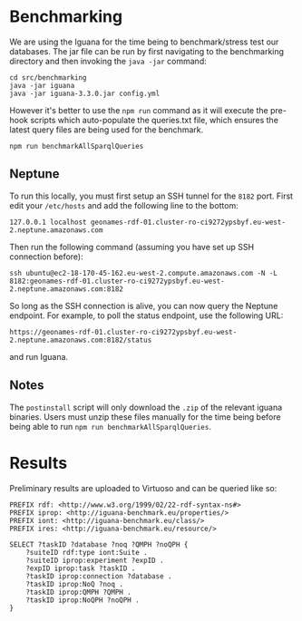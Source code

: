# Benchmarking

We are using the Iguana for the time being to benchmark/stress test our
databases. The jar file can be run by first navigating to the benchmarking
directory and then invoking the `java -jar` command:

```
cd src/benchmarking
java -jar iguana
java -jar iguana-3.3.0.jar config.yml
```

However it's better to use the `npm run` command as it will execute the
pre-hook scripts which auto-populate the queries.txt file, which ensures the
latest query files are being used for the benchmark.

`npm run benchmarkAllSparqlQueries`

## Neptune

To run this locally, you must first setup an SSH tunnel for the `8182` port.
First edit your `/etc/hosts` and add the following line to the bottom:

`127.0.0.1 localhost geonames-rdf-01.cluster-ro-ci9272ypsbyf.eu-west-2.neptune.amazonaws.com`

Then run the following command (assuming you have set up SSH connection before):

`ssh ubuntu@ec2-18-170-45-162.eu-west-2.compute.amazonaws.com -N -L 8182:geonames-rdf-01.cluster-ro-ci9272ypsbyf.eu-west-2.neptune.amazonaws.com:8182`

So long as the SSH connection is alive, you can now query the Neptune endpoint.
For example, to poll the status endpoint, use the following URL:

`https://geonames-rdf-01.cluster-ro-ci9272ypsbyf.eu-west-2.neptune.amazonaws.com:8182/status`

and run Iguana.

## Notes

The `postinstall` script will only download the `.zip` of the relevant iguana
binaries. Users must unzip these files manually for the time being before
being able to run `npm run benchmarkAllSparqlQueries`.

# Results

Preliminary results are uploaded to Virtuoso and can be queried like so:

```
PREFIX rdf: <http://www.w3.org/1999/02/22-rdf-syntax-ns#>
PREFIX iprop: <http://iguana-benchmark.eu/properties/>
PREFIX iont: <http://iguana-benchmark.eu/class/>
PREFIX ires: <http://iguana-benchmark.eu/resource/>

SELECT ?taskID ?database ?noq ?QMPH ?noQPH {
    ?suiteID rdf:type iont:Suite .
    ?suiteID iprop:experiment ?expID .
    ?expID iprop:task ?taskID .
    ?taskID iprop:connection ?database .
    ?taskID iprop:NoQ ?noq .
    ?taskID iprop:QMPH ?QMPH .
    ?taskID iprop:NoQPH ?noQPH .
}
```
